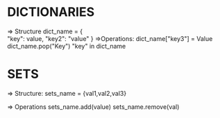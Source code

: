 # DICTIONARIES

=> Structure
dict_name = {  
 "key": value,
"key2": "value"
}
=>Operations:
dict_name["key3"] = Value
dict_name.pop("Key")
"key" in dict_name

# SETS

=> Structure:
sets_name = {val1,val2,val3}

=> Operations
sets_name.add(value)
sets_name.remove(val)
